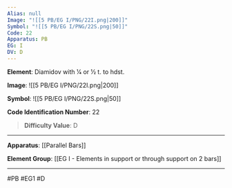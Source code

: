 ```yaml
---
Alias: null
Image: "![[5 PB/EG I/PNG/22I.png|200]]"
Symbol: "![[5 PB/EG I/PNG/22S.png|50]]"
Code: 22
Apparatus: PB
EG: I
DV: D
---
```

**Element**: Diamidov with 1⁄4 or 1⁄2 t. to hdst.

**Image**:
![[5 PB/EG I/PNG/22I.png|200]]

**Symbol**:
![[5 PB/EG I/PNG/22S.png|50]]

**Code Identification Number**: 22

>**Difficulty Value**: D

___
**Apparatus**: [[Parallel Bars]]

**Element Group**: [[EG I - Elements in support or through support on 2 bars]]
___
#PB #EG1 #D
